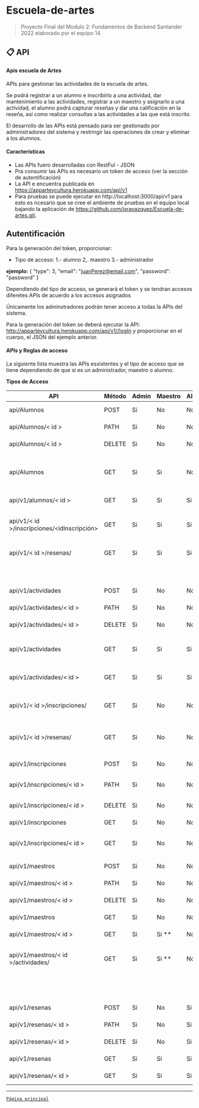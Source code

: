 # Escuela-de-artes

>Proyecto Final del Modulo 2: Fundamentos de Backend Santander 2022 elaborado por el equipo 14.

## 📋 API

#### Apis escuela de Artes
APIs para gestionar las actividades de la escuela de artes.

Se podrá registrar a un alumno e inscribirlo a una actividad, dar mantenimiento a las actividades, registrar a un maestro y asignarlo a una actividad, el alumno podrá capturar reseñas y dar una calificación en la reseña, así como realizar consultas a las actividades a las que está inscrito.

El desarrollo de las APIs está pensado para ser gestionado por administradores del sistema y restringir las operaciones de crear y eliminar a los alumnos.

#### Características
- Las APIs fuero desarrolladas con RestFul - JSON
- Pra consumir las APIs es necesario un token de acceso (ver la sección de autentificación)
- La API e encuentra publicada en https://apparteycultura.herokuapp.com/api/v1
- Para pruebas se puede ejecutar en http://localhost:3000/api/v1 para esto es ncesario que se cree el ambiente de pruebas en el equipo local bajando la aplicación de https://github.com/isravazquez/Escuela-de-artes.git.

## Autentificación
Para la generación del token, proporcionar:
- Tipo de acceso:
    1.- alumno
    2,. maestro
    3.- administrador

**ejemplo:**
{
	"type": 3,
	"email": "juanPerez@email.com",
	"password": "password"
}

Dependiendo del tipo de acceso, se generará el token y se tendran accesos diferetes APIs de acuerdo a los accesos asignados

Únicamente los adminstradores podrán tener acceso a todas la APIs del sistema.

Para la generación del token se deberá ejecutar la API: 
http://apparteycultura.herokuapp.com/api/v1//logIn y proporcionar en el cuerpo, el JSON del ejemplo anterior.

#### APIs y Reglas de acceso
La siguiente lista muestra las APIs esxistentes y el tipo de acceso que se tiene dependiendo de que si es un administrador, maestro o alumno.

**Tipos de Acceso**

|API|Método|Admin|Maestro|Alumno|Comentarios|
|-----|-----|-----|-----|-----|-----|
|api/Alumnos|POST|Si|No|No|Alta de Alumnos|
|api/Alumnos/< id >|PATH|Si|No|No|Modificación Alumno|
|api/Alumnos/< id >|DELETE|Si|No|No|Eliminación Alumno|
|api/Alumnos|GET|Si|Si|No|Consulta Alumnos / filtrado por id Alumno o idActividad|
|api/v1/alumnos/< id >|GET|Si|Si|Si|*	Consulta de un alumno|
|api/v1/< id >/inscripciones/<idInscripción>|GET|Si|Si|Si|*	detalle de inscripciones de cada alumno|
|api/v1/< id >/resenas/<idResena>|GET|Si|Si|Si*|detalle de reseñas de cada alumno|
| | | | | |* Solo con su id del alumno|
|api/v1/actividades|POST|Si|No|No|Alta de Actividades|
|api/v1/actividades/< id >|PATH|Si|No|No|Actualización de Actividades|
|api/v1/actividades/< id >|DELETE|Si|No|No|Eliminación de Actividades|
|api/v1/actividades|GET|Si|Si|Si|Consulta todas las actividaes / Sin autentificación|
|api/v1/actividades/< id >|GET|Si|Si|Si|Consulta una actividad / Sin Autentificación|
|api/v1/< id >/inscripciones/<idInscripcion>|GET|Si|No|No|Consulta detalle inscripciones por actividad|
|api/v1/< id >/resenas/<idResena>|GET|Si|No|No|Consulta a detalle reseñas por actividad|
| | | | | | |
|api/v1/inscripciones|POST|Si|No|No|Alta de inscripciones|
|api/v1/inscripciones/< id >|PATH|Si|No|No|Modificación de inscripciones|
|api/v1/inscripciones/< id >|DELETE|Si|No|No|Eliminación de inscripciones|
|api/v1/inscripciones|GET|Si|No|No|Consulta de Inscripciones|
|api/v1/inscripciones/< id >|GET|Si|No|No|Consulta de una inscripción|
| | | | | | |	
|api/v1/maestros|POST|Si|No|No|Alta de Maestros|
|api/v1/maestros/< id >|PATH|Si|No|No|Modificación de Maestros|
|api/v1/maestros/< id >|DELETE|Si|No|No|Eliminación de Maestros|
|api/v1/maestros|GET|Si|No|No|Consulta de Maestros|
|api/v1/maestros/< id >|GET|Si|Si **|No|Consulta de un Maestro|
|api/v1/maestros/< id >/actividades/<idActividad>|GET|Si|Si **|No|Consulta a detalle de maestros por actividad|
| | | | | |** Solo el id del maestrro autentificado|
|api/v1/resenas|POST|Si|No|Si|Alta de reseñas|
|api/v1/resenas/< id >|PATH|Si|No|Si|Modificación de reseñas|
|api/v1/resenas/< id >|DELETE|Si|No|Si|Eliminación de reseñas|
|api/v1/resenas|GET|Si|Si|Si|Consulta de reseñas|
|api/v1/resenas/< id >|GET|Si|Si|Si|Consulta de una reseña|


-------
[`Página principal`](../README.md)
